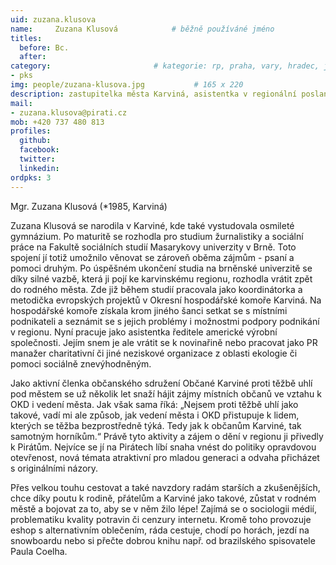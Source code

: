```yaml
---
uid: zuzana.klusova
name:     Zuzana Klusová      		# běžně používáné jméno
titles:
  before: Bc.
  after:
category:                 		# kategorie: rp, praha, vary, hradec, jmk, senat
- pks
img: people/zuzana-klusova.jpg           # 165 x 220
description: zastupitelka města Karviná, asistentka v regionální poslanecké kanceláři Lukáše Černohorského a Ondřeje Polanského a místopředsedkyně krajského sdružení Moravskoslezského kraje # kratký popis, max 160 znaků
mail:
- zuzana.klusova@pirati.cz
mob: +420 737 480 813
profiles:
  github:
  facebook:
  twitter:
  linkedin:
ordpks: 3
---
```



Mgr. Zuzana Klusová (*1985, Karviná)

Zuzana Klusová se narodila v Karviné, kde také vystudovala osmileté gymnázium. Po maturitě se rozhodla pro studium žurnalistiky a sociální práce na Fakultě sociálních studií Masarykovy univerzity v Brně. Toto spojení jí totiž umožnilo věnovat se zároveň oběma zájmům - psaní a pomoci druhým. Po úspěšném ukončení studia na brněnské univerzitě se díky silné vazbě, která ji pojí ke karvinskému regionu, rozhodla vrátit zpět do rodného města. Zde již během studií pracovala jako koordinátorka a metodička evropských projektů v Okresní hospodářské komoře Karviná. Na hospodářské komoře získala krom jiného šanci setkat se s místními podnikateli a seznámit se s jejich problémy i možnostmi podpory podnikání v regionu. Nyní pracuje jako asistentka ředitele americké výrobní společnosti. Jejím snem je ale vrátit se k novinařině nebo pracovat jako PR manažer charitativní či jiné neziskové organizace z oblasti ekologie či pomoci sociálně znevýhodněným.

Jako aktivní členka občanského sdružení Občané Karviné proti těžbě uhlí pod městem se už několik let snaží hájit zájmy místních občanů ve vztahu k OKD i vedení města. Jak však sama říká: „Nejsem proti těžbě uhlí jako takové, vadí mi ale způsob, jak vedení města i OKD přistupuje k lidem, kterých se těžba bezprostředně týká. Tedy jak k občanům Karviné, tak samotným horníkům.“ Právě tyto aktivity a zájem o dění v regionu ji přivedly k Pirátům. Nejvíce se jí na Pirátech líbí snaha vnést do politiky opravdovou otevřenost, nová témata atraktivní pro mladou generaci a odvaha přicházet s originálními názory.

Přes velkou touhu cestovat a také navzdory radám starších a zkušenějších, chce díky poutu k rodině, přátelům a Karviné jako takové, zůstat v rodném městě a bojovat za to, aby se v něm žilo lépe! Zajímá se o sociologii médií, problematiku kvality potravin či cenzury internetu. Kromě toho provozuje eshop s alternativním oblečením, ráda cestuje, chodí po horách, jezdí na snowboardu nebo si přečte dobrou knihu např. od brazilského spisovatele Paula Coelha.
